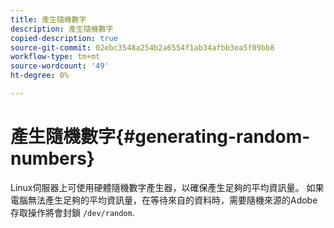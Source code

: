 ```yaml
---
title: 產生隨機數字
description: 產生隨機數字
copied-description: true
source-git-commit: 02ebc3548a254b2a6554f1ab34afbb3ea5f09bb8
workflow-type: tm+mt
source-wordcount: '49'
ht-degree: 0%

---
```


# 產生隨機數字{#generating-random-numbers}

Linux伺服器上可使用硬體隨機數字產生器，以確保產生足夠的平均資訊量。 如果電腦無法產生足夠的平均資訊量，在等待來自的資料時，需要隨機來源的Adobe存取操作將會封鎖 `/dev/random`.
